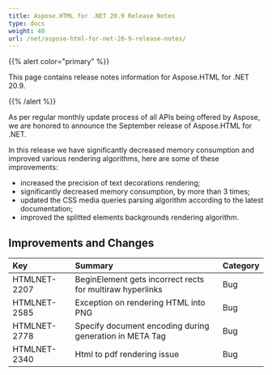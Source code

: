 ```yaml
---
title: Aspose.HTML for .NET 20.9 Release Notes
type: docs
weight: 40
url: /net/aspose-html-for-net-20-9-release-notes/
---
```


{{% alert color="primary" %}} 

This page contains release notes information for Aspose.HTML for .NET 20.9.

{{% /alert %}} 

As per regular monthly update process of all APIs being offered by Aspose, we are honored to announce the September release of Aspose.HTML for .NET.

In this release we have significantly decreased memory consumption and improved various rendering algorithms, here are some of these improvements:

- increased the precision of text decorations rendering;
- significantly decreased memory consumption, by more than 3 times;
- updated the CSS media queries parsing algorithm according to the latest documentation;
- improved the splitted elements backgrounds rendering algorithm.

## **Improvements and Changes**

|**Key**|**Summary**|**Category**|
| :- | :- | :- |
|HTMLNET-2207|BeginElement gets incorrect rects for multiraw hyperlinks|Bug|
|HTMLNET-2585|Exception on rendering HTML into PNG|Bug|
|HTMLNET-2778|Specify document encoding during generation in META Tag|Bug|
|HTMLNET-2340|Html to pdf rendering issue|Bug|
